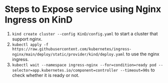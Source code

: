 # Steps to Expose service using Nginx Ingress on KinD

1. `kind create cluster --config KinD/config.yaml` to start a cluster that support nginx.
2. `kubectl apply -f https://raw.githubusercontent.com/kubernetes/ingress-nginx/main/deploy/static/provider/kind/deploy.yaml` to use the nginx ingress.
3. `kubectl wait --namespace ingress-nginx --for=condition=ready pod --selector=app.kubernetes.io/component=controller --timeout=90s` to check whether it is ready or not.
